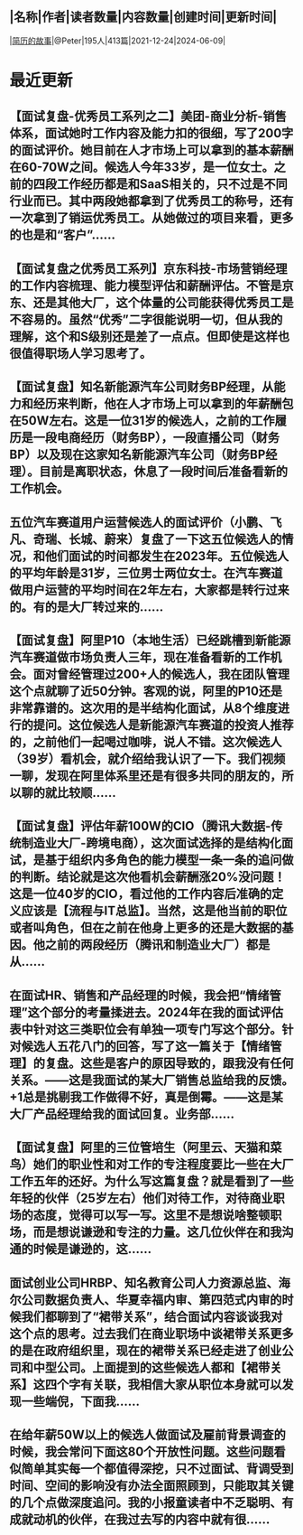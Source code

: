 |名称|作者|读者数量|内容数量|创建时间|更新时间|
---
|[简历的故事](https://xiaobot.net/p/Peter1981_HR?refer=0b133df9-27dc-423b-8101-639049001c13)|@Peter|195人|413篇|2021-12-24|2024-06-09|

# 最近更新
## 【面试复盘-优秀员工系列之二】美团-商业分析-销售体系，面试她时工作内容及能力扣的很细，写了200字的面试评价。她目前在人才市场上可以拿到的基本薪酬在60-70W之间。候选人今年33岁，是一位女士。之前的四段工作经历都是和SaaS相关的，只不过是不同行业而已。其中两段她都拿到了优秀员工的称号，还有一次拿到了销运优秀员工。从她做过的项目来看，更多的也是和“客户”......
## 【面试复盘之优秀员工系列】京东科技-市场营销经理的工作内容梳理、能力模型评估和薪酬评估。不管是京东、还是其他大厂，这个体量的公司能获得优秀员工是不容易的。虽然“优秀”二字很能说明一切，但从我的理解，这个和S级别还是差了一点点。但即使是这样也很值得职场人学习思考了。
## 【面试复盘】知名新能源汽车公司财务BP经理，从能力和经历来判断，他在人才市场上可以拿到的年薪酬包在50W左右。这是一位31岁的候选人，之前的工作履历是一段电商经历（财务BP），一段直播公司（财务BP）以及现在这家知名新能源汽车公司（财务BP经理）。目前是离职状态，休息了一段时间后准备看新的工作机会。
## 五位汽车赛道用户运营候选人的面试评价（小鹏、飞凡、奇瑞、长城、蔚来）复盘了一下这五位候选人的情况，和他们面试的时间都发生在2023年。五位候选人的平均年龄是31岁，三位男士两位女士。在汽车赛道做用户运营的平均时间在2年左右，大家都是转行过来的。有的是大厂转过来的......
## 【面试复盘】阿里P10（本地生活）已经跳槽到新能源汽车赛道做市场负责人三年，现在准备看新的工作机会。面对曾经管理过200+人的候选人，我在团队管理这个点就聊了近50分钟。客观的说，阿里的P10还是非常靠谱的。这次用的是半结构化面试，从8个维度进行的提问。这位候选人是新能源汽车赛道的投资人推荐的，之前他们一起喝过咖啡，说人不错。这次候选人（39岁）看机会，就介绍给我认识了一下。我们视频一聊，发现在阿里体系里还是有很多共同的朋友的，所以聊的就比较顺......
## 【面试复盘】评估年薪100W的CIO（腾讯大数据-传统制造业大厂-跨境电商），这次面试选择的是结构化面试，是基于组织内多角色的能力模型一条一条的追问做的判断。结论就是这次他看机会薪酬涨20%没问题！这是一位40岁的CIO，看过他的工作内容后准确的定义应该是【流程与IT总监】。当然，这是他当前的职位或者叫角色，但在之前在他身上更多的还是大数据的基因。他之前的两段经历（腾讯和制造业大厂）都是从......
## 在面试HR、销售和产品经理的时候，我会把“情绪管理”这个部分的考量揉进去。2024年在我的面试评估表中针对这三类职位会有单独一项专门写这个部分。针对候选人五花八门的回答，写了这一篇关于【情绪管理】的复盘。这些是客户的原因导致的，跟我没有任何关系。——这是我面试的某大厂销售总监给我的反馈。+1总是挑剔我工作做得不好，真是倒霉。——这是某大厂产品经理给我的面试回复。业务部......
## 【面试复盘】阿里的三位管培生（阿里云、天猫和菜鸟）她们的职业性和对工作的专注程度要比一些在大厂工作五年的还好。为什么写这篇复盘？就是看到了一些年轻的伙伴（25岁左右）他们对待工作，对待商业职场的态度，觉得可以写一写。这里不是想说啥整顿职场，而是想说谦逊和专注的力量。这几位伙伴在和我沟通的时候是谦逊的，这......
## 面试创业公司HRBP、知名教育公司人力资源总监、海尔公司数据负责人、华夏幸福内审、第四范式内审的时候我们都聊到了“裙带关系”，结合面试内容谈谈我对这个点的思考。过去我们在商业职场中谈裙带关系更多的是在政府组织里，现在的裙带关系已经走进了创业公司和中型公司。上面提到的这些候选人都和【裙带关系】这四个字有关联，我相信大家从职位本身就可以发现一些端倪，下面我......
## 在给年薪50W以上的候选人做面试及雇前背景调查的时候，我会常问下面这80个开放性问题。这些问题看似简单其实每一个都值得深挖，只不过面试、背调受到时间、空间的影响没有办法全面照顾到，只能取其关键的几个点做深度追问。我的小报童读者中不乏聪明、有成就动机的伙伴，在我过去写的内容中就有很......

